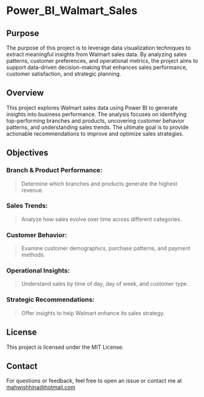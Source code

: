 # Power_BI_Walmart_Sales

## Purpose

The purpose of this project is to leverage data visualization techniques to extract meaningful insights from Walmart sales data. By analyzing sales patterns, customer preferences, and operational metrics, the project aims to support data-driven decision-making that enhances sales performance, customer satisfaction, and strategic planning.

## Overview

This project explores Walmart sales data using Power BI to generate insights into business performance. The analysis focuses on identifying top-performing branches and products, uncovering customer behavior patterns, and understanding sales trends. The ultimate goal is to provide actionable recommendations to improve and optimize sales strategies.

## Objectives

### Branch & Product Performance: 
> Determine which branches and products generate the highest revenue.

### Sales Trends: 
> Analyze how sales evolve over time across different categories.

### Customer Behavior: 
> Examine customer demographics, purchase patterns, and payment methods.

### Operational Insights: 
> Understand sales by time of day, day of week, and customer type.

### Strategic Recommendations: 
> Offer insights to help Walmart enhance its sales strategy.

## License

This project is licensed under the MIT License.

## Contact

For questions or feedback, feel free to open an issue or contact me at mahwishhina@hotmail.com
